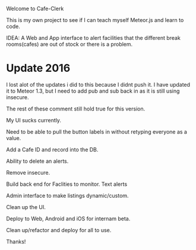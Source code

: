 Welcome to Cafe-Clerk

This is my own project to see if I can teach myself Meteor.js and learn to code.

IDEA: A Web and App interface to alert facilities that the different break rooms(cafes) are out of stock or there is a problem.

Update 2016
=======
I lost alot of the updates i did to this because I didnt push it.  I have updated it to Meteor 1.3, but I need to add pub and sub back in as it is still using insecure.

The rest of these comment still hold true for this version.

My UI sucks currently.

Need to be able to pull the button labels in without retyping everyone as a value.

Add a Cafe ID and record into the DB.

Ability to delete an alerts.

Remove insecure.

Build back end for Faclities to monitor.
    Text alerts

Admin interface to make listings dynamic/custom.

Clean up the UI.

Deploy to Web, Android and iOS for internam beta.

Clean up/refactor and deploy for all to use.

Thanks!
